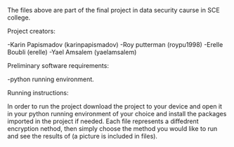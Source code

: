 The files above are part of the final project in data security caurse in SCE college.

Project creators:

-Karin Papismadov (karinpapismadov)
-Roy putterman (roypu1998)
-Erelle Boubli (erelle)
-Yael Amsalem (yaelamsalem)


Preliminary software requirements:

-python running environment.


Running instructions:

In order to run the project download the project to your device and open it in your 
python running environment of your choice and install the packages imported in the project if needed.
Each file represents a diffedrent encryption nethod,
then simply choose the method you would like to run and see the results of (a picture is included in files).
